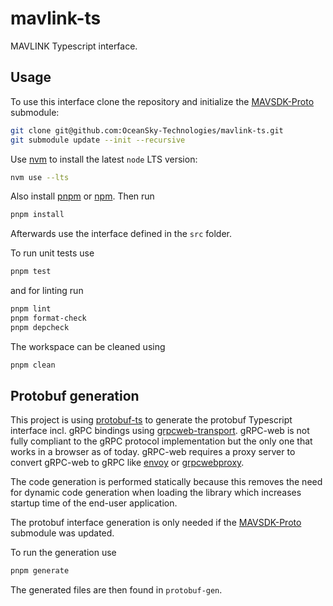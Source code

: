 # mavlink-ts

MAVLINK Typescript interface.

## Usage

To use this interface clone the repository and initialize the [MAVSDK-Proto](https://github.com/mavlink/MAVSDK-Proto) submodule:

```bash
git clone git@github.com:OceanSky-Technologies/mavlink-ts.git
git submodule update --init --recursive
```

Use [nvm](https://github.com/nvm-sh/nvm) to install the latest `node` LTS version:

```bash
nvm use --lts
```

Also install [pnpm](https://pnpm.io/installation) or [npm](https://docs.npmjs.com/downloading-and-installing-node-js-and-npm).
Then run

```bash
pnpm install
```

Afterwards use the interface defined in the `src` folder.

To run unit tests use

```bash
pnpm test
```

and for linting run

```bash
pnpm lint
pnpm format-check
pnpm depcheck
```

The workspace can be cleaned using

```bash
pnpm clean
```

## Protobuf generation

This project is using [protobuf-ts](https://github.com/timostamm/protobuf-ts/tree/main) to generate the protobuf Typescript interface incl. gRPC bindings using [grpcweb-transport](https://github.com/timostamm/protobuf-ts/blob/main/MANUAL.md#grpc-web-transport). gRPC-web is not fully compliant to the gRPC protocol implementation but the only one that works in a browser as of today.
gRPC-web requires a proxy server to convert gRPC-web to gRPC like [envoy](https://www.envoyproxy.io/) or [grpcwebproxy](https://github.com/improbable-eng/grpc-web/tree/master/go/grpcwebproxy).

The code generation is performed statically because this removes the need for dynamic code generation when loading the library which increases startup time of the end-user application.

The protobuf interface generation is only needed if the [MAVSDK-Proto](https://github.com/mavlink/MAVSDK-Proto) submodule was updated.

To run the generation use

```bash
pnpm generate
```

The generated files are then found in `protobuf-gen`.
